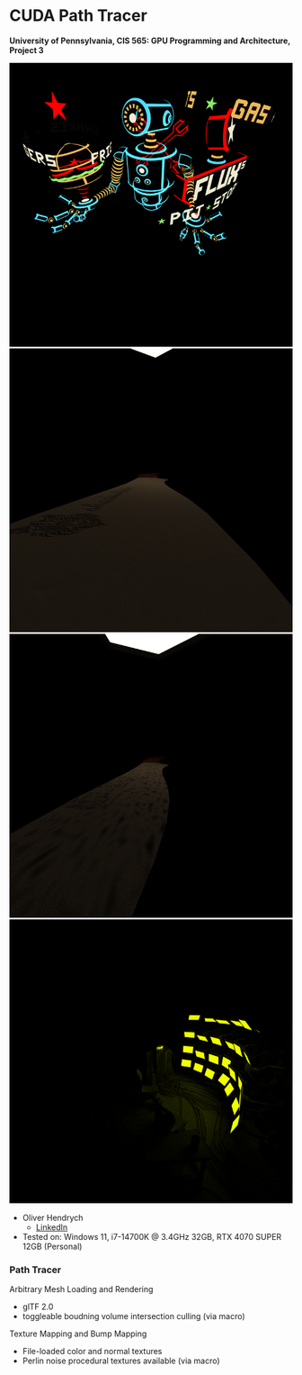 CUDA Path Tracer
================

**University of Pennsylvania, CIS 565: GPU Programming and Architecture, Project 3**

![](img/fluxs.png)
![](img/knife_normal.png)
![](img/knife_procedural_normal.png)
![](img/surveillance_partial.png)

* Oliver Hendrych
  * [LinkedIn](https://www.linkedin.com/in/oliver-hendrych/)
* Tested on: Windows 11, i7-14700K @ 3.4GHz 32GB, RTX 4070 SUPER 12GB (Personal)



### Path Tracer

Arbitrary Mesh Loading and Rendering
* glTF 2.0
* toggleable boudning volume intersection culling (via macro)

Texture Mapping and Bump Mapping
* File-loaded color and normal textures
* Perlin noise procedural textures available (via macro)

